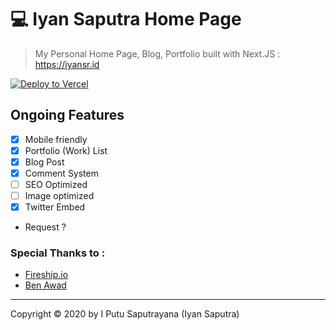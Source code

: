 # 💻 Iyan Saputra Home Page

> My Personal Home Page, Blog, Portfolio built with Next.JS : https://iyansr.id


[![Deploy to Vercel](https://vercel.com/button)](https://iyansr.id)
## Ongoing Features 

- [x] Mobile friendly
- [x] Portfolio (Work) List
- [x] Blog Post
- [x] Comment System
- [ ] SEO Optimized
- [ ] Image optimized
- [x] Twitter Embed
- Request ? 

### Special Thanks to :

- [Fireship.io](https://fireship.io/)
- [Ben Awad](https://www.youtube.com/channel/UC-8QAzbLcRglXeN_MY9blyw)

***

Copyright © 2020 by I Putu Saputrayana (Iyan Saputra)
